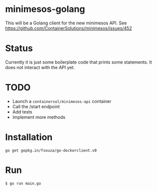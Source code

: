 # minimesos-golang

This will be a Golang client for the new minimesos API. See https://github.com/ContainerSolutions/minimesos/issues/452

# Status

Currently it is just some boilerplate code that prints some statements. It does not interact with the API yet.

# TODO

* Launch a `containersol/minimesos-api` container
* Call the /start endpoint
* Add tests
* Implement more methods

# Installation

```
go get gopkg.in/fsouza/go-dockerclient.v0
```

# Run

```
$ go run main.go

```
